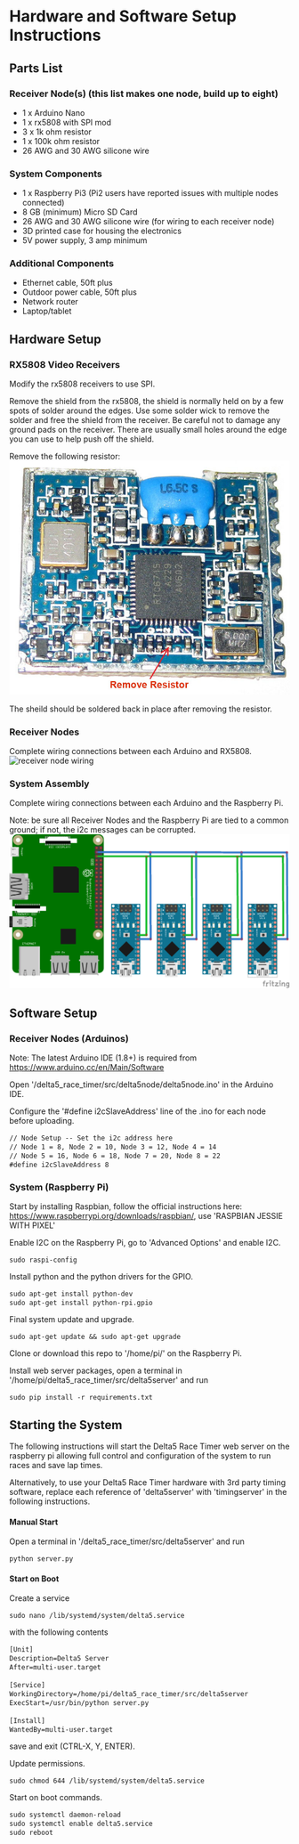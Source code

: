 # Hardware and Software Setup Instructions

## Parts List

### Receiver Node(s) (this list makes one node, build up to eight)
* 1 x Arduino Nano
* 1 x rx5808 with SPI mod
* 3 x 1k ohm resistor
* 1 x 100k ohm resistor
* 26 AWG and 30 AWG silicone wire

### System Components
* 1 x Raspberry Pi3 (Pi2 users have reported issues with multiple nodes connected)
* 8 GB (minimum) Micro SD Card
* 26 AWG and 30 AWG silicone wire (for wiring to each receiver node)
* 3D printed case for housing the electronics
* 5V power supply, 3 amp minimum

### Additional Components
* Ethernet cable, 50ft plus
* Outdoor power cable, 50ft plus
* Network router
* Laptop/tablet

## Hardware Setup

### RX5808 Video Receivers
Modify the rx5808 receivers to use SPI.

Remove the shield from the rx5808, the shield is normally held on by a few spots of solder around the edges. Use some solder wick to remove the solder and free the shield from the receiver. Be careful not to damage any ground pads on the receiver. There are usually small holes around the edge you can use to help push off the shield.

Remove the following resistor:
![rx5808 spi mod](img/rx5808-new-top.jpg)

The sheild should be soldered back in place after removing the resistor.

### Receiver Nodes
Complete wiring connections between each Arduino and RX5808.
![receiver node wiring](img/Receivernode.png)

### System Assembly
Complete wiring connections between each Arduino and the Raspberry Pi.

Note: be sure all Receiver Nodes and the Raspberry Pi are tied to a common ground; if not, the i2c messages can be corrupted.
![system wiring](img/D5-i2c.png)

## Software Setup

### Receiver Nodes (Arduinos)
Note: The latest Arduino IDE (1.8+) is required from https://www.arduino.cc/en/Main/Software

Open '/delta5_race_timer/src/delta5node/delta5node.ino' in the Arduino IDE.

Configure the '#define i2cSlaveAddress' line of the .ino for each node before uploading.
```
// Node Setup -- Set the i2c address here
// Node 1 = 8, Node 2 = 10, Node 3 = 12, Node 4 = 14
// Node 5 = 16, Node 6 = 18, Node 7 = 20, Node 8 = 22
#define i2cSlaveAddress 8
```

### System (Raspberry Pi)
Start by installing Raspbian, follow the official instructions here: https://www.raspberrypi.org/downloads/raspbian/, use 'RASPBIAN JESSIE WITH PIXEL'

Enable I2C on the Raspberry Pi, go to 'Advanced Options' and enable I2C.
```
sudo raspi-config
```

Install python and the python drivers for the GPIO.
```
sudo apt-get install python-dev
sudo apt-get install python-rpi.gpio
```

Final system update and upgrade.
```
sudo apt-get update && sudo apt-get upgrade
```

Clone or download this repo to '/home/pi/' on the Raspberry Pi.

Install web server packages, open a terminal in '/home/pi/delta5_race_timer/src/delta5server' and run
```
sudo pip install -r requirements.txt
```

## Starting the System

The following instructions will start the Delta5 Race Timer web server on the raspberry pi allowing full control and configuration of the system to run races and save lap times.  

Alternatively, to use your Delta5 Race Timer hardware with 3rd party timing software, replace each reference of 'delta5server' with 'timingserver' in the following instructions.

#### Manual Start
Open a terminal in '/delta5_race_timer/src/delta5server' and run
```
python server.py
```

#### Start on Boot
Create a service
```
sudo nano /lib/systemd/system/delta5.service
```
with the following contents
```
[Unit]
Description=Delta5 Server
After=multi-user.target

[Service]
WorkingDirectory=/home/pi/delta5_race_timer/src/delta5server
ExecStart=/usr/bin/python server.py

[Install]
WantedBy=multi-user.target
```
save and exit (CTRL-X, Y, ENTER).

Update permissions.
```
sudo chmod 644 /lib/systemd/system/delta5.service
```

Start on boot commands.
```
sudo systemctl daemon-reload
sudo systemctl enable delta5.service
sudo reboot
```

